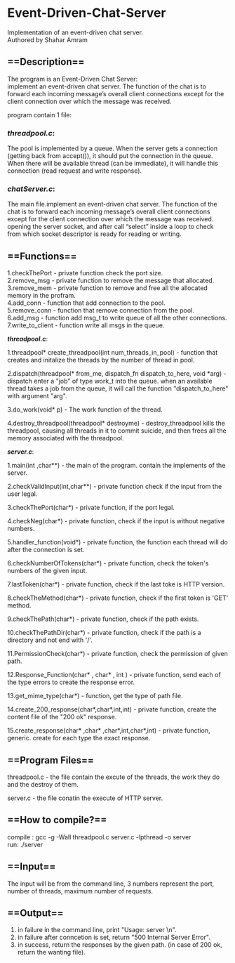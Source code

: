 # Event-Driven-Chat-Server
Implementation of an event-driven chat server.<br>
Authored by Shahar Amram

## ==Description==

The program is an Event-Driven Chat Server:<br>
implement an event-driven chat server. The function of the chat is to forward each incoming message’s overall client connections except for the client connection over which the message was received.<br>


program contain 1 file:


### ***threadpool.c***:

The pool is implemented by a queue. When the server gets a connection (getting back from accept()), it should put the connection in the queue. When there will be available thread (can be immediate), it will handle this connection (read request and write response).<br>


### ***chatServer.c***:<br>
The main file.implement an event-driven chat server. The function of the
chat is to forward each incoming message’s overall client connections except for the client connection over which the message was received.<br> opening the server socket, and after call “select” inside a loop to check from which socket descriptor is ready for reading or writing.<br>

## ==Functions==<br>
1.checkThePort - private function check the port size.<br>
2.remove_msg - private function to remove the message that allocated.<br>
3.remove_mem - private function to remove and free all the allocated memory in the profram.<br>
4.add_conn - function that add connection to the pool.<br>
5.remove_conn - function that remove connection from the pool.<br>
6.add_msg - function add msg_t to write queue of all the other connections.<br>
7.write_to_client - function write all msgs in the queue.<br>


***threadpool.c***:

1.threadpool* create_threadpool(int num_threads_in_pool) - function that creates and initalize the threads by the number of thread in pool.

2.dispatch(threadpool* from_me, dispatch_fn dispatch_to_here, void *arg) -dispatch enter a "job" of type work_t into the queue. when an available thread takes a job from the queue, it will call the function "dispatch_to_here" with argument "arg".

3.do_work(void* p) - The work function of the thread.

4.destroy_threadpool(threadpool* destroyme) -  destroy_threadpool kills the threadpool, causing all threads in it to commit suicide, and then frees all the memory associated with the threadpool.


***server.c***:

1.main(int ,char**) - the main of the program. contain the implements of the server.

2.checkValidInput(int,char**) - private function check if the input from the user legal.

3.checkThePort(char*) - private function, if the port legal.

4.checkNeg(char*) - private function, check if the input is without negative numbers.

5.handler_function(void*) - private function, the function each thread will do after the connection is set.

6.checkNumberOfTokens(char*) - private function, check the token's numbers of the given input.

7.lastToken(char*) - private function, check if the last toke is HTTP version.

8.checkTheMethod(char*) - private function, check if the first token is 'GET' method.

9.checkThePath(char*) - private function, check if the path exists.

10.checkThePathDir(char*) - private function, check if the path is a directory and not end with '/'.

11.PermissionCheck(char*) - private function, check the permission of given path.

12.Response_Function(char* , char* , int ) - private function, send each of the type errors to create the response error.

13.get_mime_type(char*) - function, get the type of path file.

14.create_200_response(char*,char*,int,int) - private function, create the content file of the "200 ok" response.

15.create_response(char* ,char* ,char*,int,char*,int) - private function, generic. create for each type the exact response.



## ==Program Files==

threadpool.c - the file contain the excute of the threads, the work they do and the destroy of them.

server.c - the file conatin the execute of HTTP server.


## ==How to compile?==<br>
compile : gcc -g -Wall threadpool.c server.c -lpthread -o server<br>
run: ./server<br>

## ==Input==<br>
The input will be from the command line, 3 numbers represent the port, number of threads, maximum number of requests.<br>

## ==Output==<br>

1. in failure in the command line, print "Usage: server <port> <pool-size> <max-number-of-request>\n".
2. in failure after conncetion is set, return "500 Internal Server Error".
3. in success, return the responses by the given path. (in case of 200 ok, return the wanting file).

